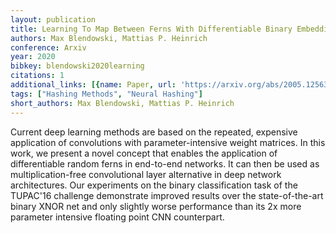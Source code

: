 ```yaml
---
layout: publication
title: Learning To Map Between Ferns With Differentiable Binary Embedding Networks
authors: Max Blendowski, Mattias P. Heinrich
conference: Arxiv
year: 2020
bibkey: blendowski2020learning
citations: 1
additional_links: [{name: Paper, url: 'https://arxiv.org/abs/2005.12563'}]
tags: ["Hashing Methods", "Neural Hashing"]
short_authors: Max Blendowski, Mattias P. Heinrich
---
```

Current deep learning methods are based on the repeated, expensive
application of convolutions with parameter-intensive weight matrices. In this
work, we present a novel concept that enables the application of differentiable
random ferns in end-to-end networks. It can then be used as multiplication-free
convolutional layer alternative in deep network architectures. Our experiments
on the binary classification task of the TUPAC'16 challenge demonstrate
improved results over the state-of-the-art binary XNOR net and only slightly
worse performance than its 2x more parameter intensive floating point CNN
counterpart.